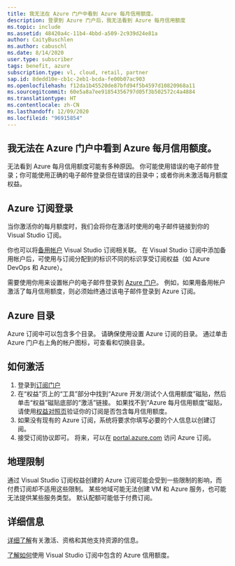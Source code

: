 ```yaml
---
title: 我无法在 Azure 门户中看到 Azure 每月信用额度。
description: 登录到 Azure 门户后，我无法看到 Azure 每月信用额度
ms.topic: include
ms.assetid: 48420a4c-11b4-4bbd-a509-2c939d24e81a
author: CaityBuschlen
ms.author: cabuschl
ms.date: 8/14/2020
user.type: subscriber
tags: benefit, azure
subscription.type: vl, cloud, retail, partner
sap.id: 8dedd10e-cb1c-2eb1-bcda-fe00b07ac903
ms.openlocfilehash: f12da1b45520de87bfd94f5b4597d10820968a11
ms.sourcegitcommit: 60e5a8a7ee91854356797d05f3b502572c4a4884
ms.translationtype: HT
ms.contentlocale: zh-CN
ms.lasthandoff: 12/09/2020
ms.locfileid: "96915854"
---
```

## <a name="im-unable-to-see-my-azure-monthly-credit-in-the-azure-portal"></a>我无法在 Azure 门户中看到 Azure 每月信用额度。

无法看到 Azure 每月信用额度可能有多种原因。 你可能使用错误的电子邮件登录；你可能使用正确的电子邮件登录但在错误的目录中；或者你尚未激活每月额度权益。 

## <a name="azure-subscription-sign-in"></a>Azure 订阅登录 

当你激活你的每月额度时，我们会将你在激活时使用的电子邮件链接到你的 Visual Studio 订阅。  

你也可以将[备用帐户](https://docs.microsoft.com/visualstudio/subscriptions/vs-alternate-identity) Visual Studio 订阅相关联。 在 Visual Studio 订阅中添加备用帐户后，可使用与订阅分配到的标识不同的标识享受订阅权益（如 Azure DevOps 和 Azure）。  

需要使用你用来设置帐户的电子邮件登录到 [Azure 门户](https://portal.azure.com/)。 例如，如果用备用帐户激活了每月信用额度，则必须始终通过该电子邮件登录到 Azure 订阅。 

## <a name="azure-directories"></a>Azure 目录 
Azure 订阅中可以包含多个目录。 请确保使用设置 Azure 订阅的目录。 通过单击 Azure 门户右上角的帐户图标，可查看和切换目录。 

## <a name="how-to-activate"></a>如何激活
1. 登录到[订阅门户](https://my.visualstudio.com/benefits)  
1. 在“权益”页上的“工具”部分中找到“Azure 开发/测试个人信用额度”磁贴，然后单击“权益”磁贴底部的“激活”链接。 如果找不到“Azure 每月信用额度”磁贴，请使用[权益对照页](https://visualstudio.microsoft.com/vs/benefits/#azure?cat=visual-studio-enterprise-subscription)验证你的订阅是否包含每月信用额度。 
1. 如果没有现有的 Azure 订阅，系统将要求你填写必要的个人信息以创建订阅。  
1. 接受订阅协议即可。 将来，可以在 [portal.azure.com](https://portal.azure.com/) 访问 Azure 订阅。

## <a name="geographic-restrictions"></a>地理限制 

通过 Visual Studio 订阅权益创建的 Azure 订阅可能会受到一些限制的影响，而付费订阅却不适用这些限制。 某些地域可能无法创建 VM 和 Azure 服务，也可能无法提供某些服务类型。 默认配额可能低于付费订阅。 

## <a name="more-information"></a>详细信息 

[详细了解](https://docs.microsoft.com/visualstudio/subscriptions/vs-azure)有关激活、资格和其他支持资源的信息。  

[了解如何](https://azure.microsoft.com/pricing/member-offers/credit-for-visual-studio-subscribers/#azure-credits)使用 Visual Studio 订阅中包含的 Azure 信用额度。 
